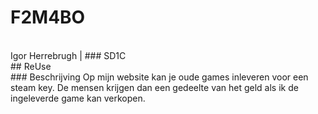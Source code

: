 # F2M4BO
<br>
Igor Herrebrugh | 
### SD1C
<br>
## ReUse
<br>
### Beschrijving
Op mijn website kan je oude games inleveren voor een steam key. De mensen krijgen dan een gedeelte van het 
geld als ik de ingeleverde game kan verkopen.

